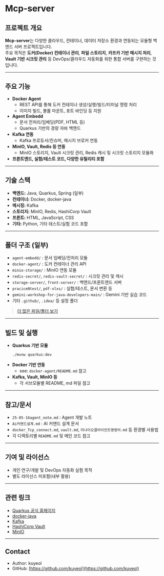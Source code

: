 # Mcp-server

## 프로젝트 개요

**Mcp-server**는 다양한 클라우드, 컨테이너, 데이터 저장소 환경과 연동되는 모듈형 백엔드 서버 프로젝트입니다.  
주요 목적은 **도커(Docker) 컨테이너 관리**, **파일 스토리지**, **카프카 기반 메시지 처리**, **Vault 기반 시크릿 관리** 등 DevOps/클라우드 자동화를 위한 통합 서버를 구현하는 것입니다.

---

## 주요 기능

- **Docker Agent**  
  - REST API를 통해 도커 컨테이너 생성/실행/빌드/터미널 명령 처리
  - 이미지 빌드, 볼륨 마운트, 포트 바인딩 등 지원  
- **Agent Embedd**  
  - 문서 전처리/임베딩(PDF, HTML 등)
  - Quarkus 기반의 경량 자바 백엔드  
- **Kafka 연동**  
  - Kafka 프로듀서/컨슈머, 메시지 브로커 연동
- **MinIO, Vault, Redis 등 연동**  
  - MinIO 스토리지, Vault 시크릿 관리, Redis 캐시 및 시크릿 스토리지 모듈화  
- **프론트엔드, 실험/테스트 코드, 다양한 유틸리티 포함**

---

## 기술 스택

- **백엔드:** Java, Quarkus, Spring (일부)
- **컨테이너:** Docker, docker-java
- **메시징:** Kafka
- **스토리지:** MinIO, Redis, HashiCorp Vault
- **프론트:** HTML, JavaScript, CSS
- **기타:** Python, 기타 테스트/실험 코드 포함

---

## 폴더 구조 (일부)
- `agent-embedd/` : 문서 임베딩/전처리 모듈
- `docker-agent/` : 도커 컨테이너 관리 API
- `minio-storage/` : MinIO 연동 모듈
- `redis-secret/`, `redis-vault-secret/` : 시크릿 관리 및 캐시
- `storage-server/`, `front-server/` : 백엔드/프론트엔드 서버
- `praciceNtest/`, `pdf-xlxs/` : 실험/테스트, 문서 변환 등
- `gemini-workshop-for-java-developers-main/` : Gemini 기반 실습 코드
- 기타 `.github/`, `.idea/` 등 설정 폴더

> [더 많은 파일/폴더 보기](https://github.com/kuyeol/Mcp-server/tree/main)

---

## 빌드 및 실행

- **Quarkus 기반 모듈**
  ```bash
  ./mvnw quarkus:dev
  ```
- **Docker 기반 연동**
  - see: `docker-agent/README.md` 참고
- **Kafka, Vault, MinIO 등**
  - 각 서브모듈별 README, md 파일 참고

---

## 참고/문서

- `25-05-16agent_note.md` : Agent 개발 노트
- `Ai커맨드설계.md` : AI 커맨드 설계 문서
- `docker_Tcp_connect.md`, `vault.md`, `미나이오클라이언트명령어.md` 등 환경별 사용법
- 각 디렉토리별 `README.md` 및 메인 코드 참고

---

## 기여 및 라이선스

- 개인 연구/개발 및 DevOps 자동화 실험 목적
- 별도 라이선스 미포함(내부 활용)

---

## 관련 링크

- [Quarkus 공식 홈페이지](https://quarkus.io/)
- [docker-java](https://github.com/docker-java/docker-java)
- [Kafka](https://kafka.apache.org/)
- [HashiCorp Vault](https://www.vaultproject.io/)
- [MinIO](https://min.io/)

---

## Contact

- Author: kuyeol
- GitHub: [https://github.com/kuyeol](https://github.com/kuyeol)
